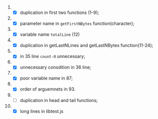 1. -[x] duplication in first two functions (1-9);
2. -[x] parameter name in `getFirstNBytes` function(character);
3. -[x] variable name `totalLine` (12)
4. -[x] duplication in getLastNLines and getLastNBytes function(11-24);
5. -[x] in 35 line `count-0` unnecessary;
6. -[x] unnecessary consdition in 36 line;
7. -[x] poor variable name in 87;
8. -[x] order of arguemnets in 93.
9. -[ ] duplication in head and tail functions;
10. -[x] long lines in libtest.js

